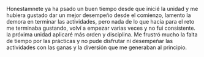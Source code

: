 Honestamnete ya ha psado un buen tiempo desde que inicié la unidad y me hubiera gustado dar un mejor desempeño desde el comienzo, lamento la demora en terminar las actividades, pero nada de lo que hacía para el reto me terminaba gustando, volví a empezar varias veces y no fui consistente. la próxima unidad aplicaré más orden y disciplina. Me frustró mucho la falta de tiempo por las prácticas y no pude disfrutar ni desempeñar las actividades con las ganas y la diversión que me generaban al principio.
